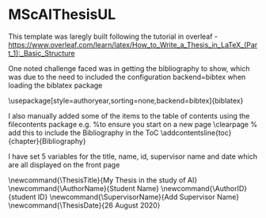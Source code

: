 # MScAIThesisUL

This template was laregly built following the tutorial in overleaf - https://www.overleaf.com/learn/latex/How_to_Write_a_Thesis_in_LaTeX_(Part_1):_Basic_Structure

One noted challenge faced was in getting the bibliography to show, which was due to the need to included the configuration backend=bibtex when loading the biblatex package

\usepackage[style=authoryear,sorting=none,backend=bibtex]{biblatex}

I also manually added some of the items to the table of contents using the filecontents package 
e.g.
%to ensure you start on a new page
\clearpage
% add this to include the Bibliography in the ToC
\addcontentsline{toc}{chapter}{Bibliography}


I have set 5 variables for the title, name, id, supervisor name and date which are all displayed on the front page

\newcommand{\ThesisTitle}{My Thesis in the study of AI}
\newcommand{\AuthorName}{Student Name}
\newcommand{\AuthorID}{student ID}
\newcommand{\SupervisorName}{Add Supervisor Name}
\newcommand{\ThesisDate}{26 August 2020}
